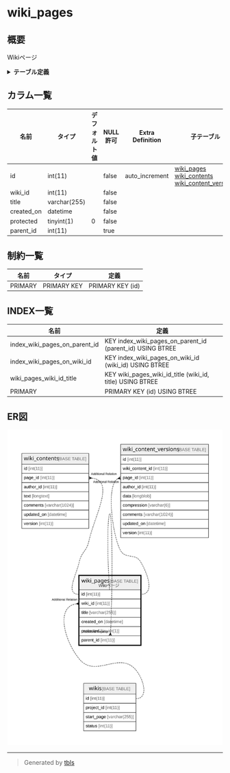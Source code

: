# wiki_pages

## 概要

Wikiページ

<details>
<summary><strong>テーブル定義</strong></summary>

```sql
CREATE TABLE `wiki_pages` (
  `id` int(11) NOT NULL AUTO_INCREMENT,
  `wiki_id` int(11) NOT NULL,
  `title` varchar(255) NOT NULL,
  `created_on` datetime NOT NULL,
  `protected` tinyint(1) NOT NULL DEFAULT '0',
  `parent_id` int(11) DEFAULT NULL,
  PRIMARY KEY (`id`),
  KEY `wiki_pages_wiki_id_title` (`wiki_id`,`title`),
  KEY `index_wiki_pages_on_wiki_id` (`wiki_id`),
  KEY `index_wiki_pages_on_parent_id` (`parent_id`)
) ENGINE=InnoDB DEFAULT CHARSET=utf8
```

</details>

## カラム一覧

| 名前         | タイプ          | デフォルト値       | NULL許可   | Extra Definition | 子テーブル                                                                                                           | 親テーブル                       | コメント     |
| ---------- | ------------ | ------------ | -------- | ---------------- | --------------------------------------------------------------------------------------------------------------- | --------------------------- | -------- |
| id         | int(11)      |              | false    | auto_increment   | [wiki_pages](wiki_pages.md) [wiki_contents](wiki_contents.md) [wiki_content_versions](wiki_content_versions.md) |                             |          |
| wiki_id    | int(11)      |              | false    |                  |                                                                                                                 | [wikis](wikis.md)           |          |
| title      | varchar(255) |              | false    |                  |                                                                                                                 |                             |          |
| created_on | datetime     |              | false    |                  |                                                                                                                 |                             |          |
| protected  | tinyint(1)   | 0            | false    |                  |                                                                                                                 |                             |          |
| parent_id  | int(11)      |              | true     |                  |                                                                                                                 | [wiki_pages](wiki_pages.md) |          |

## 制約一覧

| 名前      | タイプ         | 定義               |
| ------- | ----------- | ---------------- |
| PRIMARY | PRIMARY KEY | PRIMARY KEY (id) |

## INDEX一覧

| 名前                            | 定義                                                        |
| ----------------------------- | --------------------------------------------------------- |
| index_wiki_pages_on_parent_id | KEY index_wiki_pages_on_parent_id (parent_id) USING BTREE |
| index_wiki_pages_on_wiki_id   | KEY index_wiki_pages_on_wiki_id (wiki_id) USING BTREE     |
| wiki_pages_wiki_id_title      | KEY wiki_pages_wiki_id_title (wiki_id, title) USING BTREE |
| PRIMARY                       | PRIMARY KEY (id) USING BTREE                              |

## ER図

![er](wiki_pages.svg)

---

> Generated by [tbls](https://github.com/k1LoW/tbls)
